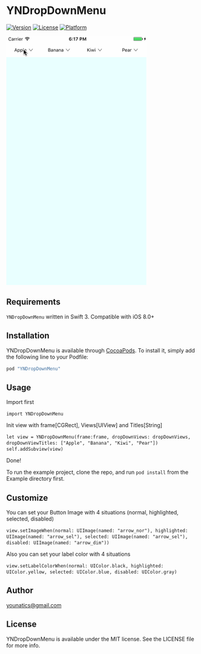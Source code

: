 # YNDropDownMenu

[![Version](https://img.shields.io/cocoapods/v/YNDropDownMenu.svg?style=flat)](http://cocoapods.org/pods/YNDropDownMenu)
[![License](https://img.shields.io/cocoapods/l/YNDropDownMenu.svg?style=flat)](http://cocoapods.org/pods/YNDropDownMenu)
[![Platform](https://img.shields.io/cocoapods/p/YNDropDownMenu.svg?style=flat)](http://cocoapods.org/pods/YNDropDownMenu)

![demo](YNDropDownMenu.gif)

## Requirements

`YNDropDownMenu` written in Swift 3. Compatible with iOS 8.0+

## Installation

YNDropDownMenu is available through [CocoaPods](http://cocoapods.org). To install
it, simply add the following line to your Podfile:

```ruby
pod "YNDropDownMenu"
```

## Usage

Import first 
```
import YNDropDownMenu
```

Init view with frame[CGRect], Views[UIView] and Titles[String]
```
let view = YNDropDownMenu(frame:frame, dropDownViews: dropDownViews, dropDownViewTitles: ["Apple", "Banana", "Kiwi", "Pear"])
self.addSubview(view)
```

Done!

To run the example project, clone the repo, and run `pod install` from the Example directory first.

## Customize

You can set your Button Image with 4 situations (normal, highlighted, selected, disabled)
```
view.setImageWhen(normal: UIImage(named: "arrow_nor"), highlighted: UIImage(named: "arrow_sel"), selected: UIImage(named: "arrow_sel"), disabled: UIImage(named: "arrow_dim"))
```

Also you can set your label color with 4 situations
```
view.setLabelColorWhen(normal: UIColor.black, highlighted: UIColor.yellow, selected: UIColor.blue, disabled: UIColor.gray)

```

## Author

younatics@gmail.com

## License

YNDropDownMenu is available under the MIT license. See the LICENSE file for more info.
